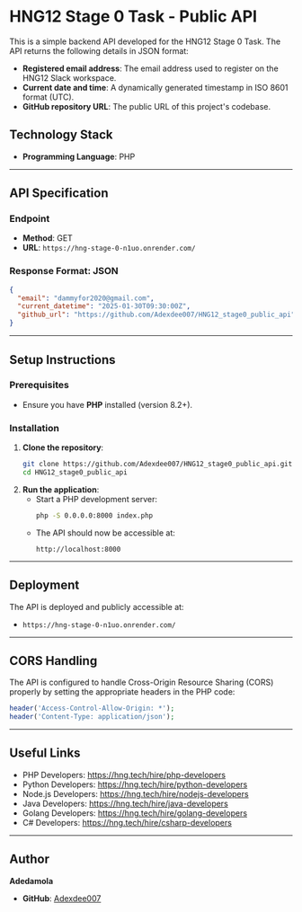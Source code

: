 # HNG12 Stage 0 Task - Public API

This is a simple backend API developed for the HNG12 Stage 0 Task. The API returns the following details in JSON format:

- **Registered email address**: The email address used to register on the HNG12 Slack workspace.
- **Current date and time**: A dynamically generated timestamp in ISO 8601 format (UTC).
- **GitHub repository URL**: The public URL of this project's codebase.

## Technology Stack

- **Programming Language**: PHP

---

## API Specification

### Endpoint
- **Method**: GET
- **URL**: `https://hng-stage-0-n1uo.onrender.com/`

### Response Format: JSON
```json
{
  "email": "dammyfor2020@gmail.com",
  "current_datetime": "2025-01-30T09:30:00Z",
  "github_url": "https://github.com/Adexdee007/HNG12_stage0_public_api"
}
```

---

## Setup Instructions

### Prerequisites
- Ensure you have **PHP** installed (version 8.2+).

### Installation
1. **Clone the repository**:
   ```bash
   git clone https://github.com/Adexdee007/HNG12_stage0_public_api.git
   cd HNG12_stage0_public_api
   ```
2. **Run the application**:
   - Start a PHP development server:
     ```bash
     php -S 0.0.0.0:8000 index.php
     ```
   - The API should now be accessible at:
     ```
     http://localhost:8000
     ```

---

## Deployment

The API is deployed and publicly accessible at:
- `https://hng-stage-0-n1uo.onrender.com/`

---

## CORS Handling

The API is configured to handle Cross-Origin Resource Sharing (CORS) properly by setting the appropriate headers in the PHP code:
```php
header('Access-Control-Allow-Origin: *');
header('Content-Type: application/json');
```

---

## Useful Links

- PHP Developers:  https://hng.tech/hire/php-developers
- Python Developers: https://hng.tech/hire/python-developers
- Node.js Developers: https://hng.tech/hire/nodejs-developers
- Java Developers: https://hng.tech/hire/java-developers
- Golang Developers: https://hng.tech/hire/golang-developers
- C# Developers: https://hng.tech/hire/csharp-developers

---

## Author

**Adedamola**

- **GitHub**: [Adexdee007](https://github.com/Adexdee007)